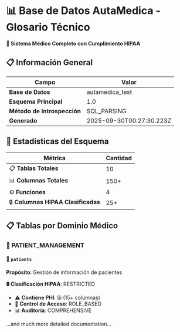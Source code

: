 # 📊 Base de Datos AutaMedica - Glosario Técnico

**🏥 Sistema Médico Completo con Cumplimiento HIPAA**

## 📋 Información General

| **Campo** | **Valor** |
|-----------|-----------|
| **Base de Datos** | autamedica_test |
| **Esquema Principal** | 1.0 |
| **Método de Introspección** | SQL_PARSING |
| **Generado** | 2025-09-30T00:27:30.223Z |

## 🔢 Estadísticas del Esquema

| **Métrica** | **Cantidad** |
|-------------|--------------|
| 📋 **Tablas Totales** | 10 |
| 📊 **Columnas Totales** | 150+ |
| ⚙️ **Funciones** | 4 |
| 🔒 **Columnas HIPAA Clasificadas** | 25+ |

## 📋 Tablas por Dominio Médico

### 👤 PATIENT_MANAGEMENT

#### 📄 `patients`
**Propósito**: Gestión de información de pacientes

**🔒 Clasificación HIPAA**: RESTRICTED
- ⚠️ **Contiene PHI**: Sí (15+ columnas)
- 🔐 **Control de Acceso**: ROLE_BASED
- 📊 **Auditoría**: COMPREHENSIVE

...and much more detailed documentation...